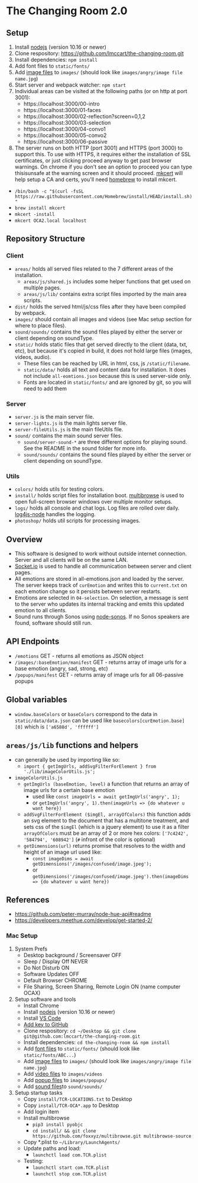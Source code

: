 # The Changing Room 2.0

## Setup
1. Install [nodejs](https://nodejs.org/) (version 10.16 or newer)
2. Clone respository: https://github.com/lmccart/the-changing-room.git
3. Install dependencies: `npm install`
4. Add font files to `static/fonts/`
5. Add [image files](https://drive.google.com/file/d/1SsSHYPwk1jwX-A4SABYmn7RZQqwPsv2_/view?usp=sharing) to `images/` (should look like `images/angry/image file name.jpg`)
5. Start server and webpack watcher: `npm start`
6. Individual areas can be visited at the following paths (or on http at port 3001):
   - https://localhost:3000/00-intro
   - https://localhost:3000/01-faces
   - https://localhost:3000/02-reflection?screen=0,1,2
   - https://localhost:3000/03-selection
   - https://localhost:3000/04-convo1
   - https://localhost:3000/05-convo2
   - https://localhost:3000/06-passive
7. The server runs on both HTTP (port 3001) and HTTPS (port 3000) to support this. To use with HTTPS, it requires either the installation of SSL certificates, or just clicking proceed anyway to get past browser warnings. On chrome if you don't see an option to proceed you can type thisisunsafe at the warning screen and it should proceed. [mkcert](https://github.com/FiloSottile/mkcert) will help setup a CA and certs, you'll need [homebrew](https://brew.sh/) to install mkcert.
  - `/bin/bash -c "$(curl -fsSL https://raw.githubusercontent.com/Homebrew/install/HEAD/install.sh)"`
  - `brew install mkcert`
  - `mkcert -install`
  - `mkcert OCA2.local localhost`

## Repository Structure

### Client
* `areas/` holds all served files related to the 7 different areas of the installation.
  - `areas/js/shared.js` includes some helper functions that get used on multiple pages.
  - `areas/js/lib/` contains extra script files imported by the main area scripts.
* `dist/` holds the served html/js/css files after they have been compiled by webpack.
* `images/` should contain all images and videos (see Mac setup section for where to place files).
* `sound/sounds/` contains the sound files played by either the server or client depending on soundType.
* `static/` holds static files that get served directly to the client (data, txt, etc), but because it's copied in build, it does not hold large files (images, videos, audio).
  - These files can be reached by URL in html, css, js `/static/filename`.
  - `static/data/` holds all text and content data for installation. It does not include `all-eomtions.json` because this is used server-side only.
  - Fonts are located in `static/fonts/` and are ignored by git, so you will need to add them

### Server
* `server.js` is the main server file.
* `server-lights.js` is the main lights server file.
* `server-fileUtils.js` is the main fileUtils file.
* `sound/` contains the main sound server files.
  * `sound/server-sound-*` are three different options for playing sound. See the README in the sound folder for more info.
  * `sound/sounds/` contains the sound files played by either the server or client depending on soundType.

### Utils
* `colors/` holds utils for testing colors.
* `install/` holds script files for installation boot. [multibrowse](https://github.com/foxxyz/multibrowse) is used to open full-screen browser windows over multiple monitor setups.
* `logs/` holds all console and chat logs. Log files are rolled over daily. [log4js-node](https://github.com/log4js-node/log4js-node) handles the logging.
* `photoshop/` holds util scripts for processing images.
  

## Overview
* This software is designed to work without outside internet connection. Server and all clients will be on the same LAN.
* [Socket.io](http://socket.io/) is used to handle all communication between server and client pages.
* All emotions are stored in all-emotions.json and loaded by the server. The server keeps track of `curEmotion` and writes this to `current.txt` on each emotion change so it persists between server restarts.
* Emotions are selected in `04-selection`. On selection, a message is sent to the server who updates its internal tracking and emits this updated emotion to all clients.
* Sound runs through Sonos using [node-sonos](https://github.com/bencevans/node-sonos#readme). If no Sonos speakers are found, software should still run.

## API Endpoints
- `/emotions` GET - returns all emotions as JSON object
- `/images/:baseEmotion/manifest` GET - returns array of image urls for a base emotion (angry, sad, strong, etc)
- `/popups/manifest` GET - returns array of image urls for all 06-passive popups

## Global variables
- `window.baseColors` or `baseColors` correspond to the data in `static/data/data.json` can be used like `basecolors[curEmotion.base][0]` which is `['a6588d', 'ffffff']`

## `areas/js/lib` functions and helpers
- can generally be used by importing like so:
    + `import { getImgUrls, addSvgFilterForElement } from './lib/imageColorUtils.js';`
- `imageColorUtils.js`
    + `getImgUrls (baseEmotion, level)` a function that returns an array of image urls for a certain base emotion
        - used like `const imageUrls = await getImgUrls('angry', 1);`
        - or `getImgUrls('angry', 1).then(imageUrls => {do whatever u want here})`
    + `addSvgFilterForElement ($imgEl, arrayOfColors)` this function adds an svg element to the document that has a multitone treatment, and sets css of the `$imgEl` (which is a jquery element) to use it as a filter `arrayOfColors` must be an array of 2 or more hex colors: `['7c4242', '584794', '608942']` (`#` infront of the color is optional)
    + `getDimensions(url)` returns promise that resolves to the width and height of an image url used like: 
        - `const imageDims = await getDimensions('/images/confused/image.jpeg');`
        - or `getDimensions('/images/confused/image.jpeg').then(imageDims => {do whatever u want here})`

## References
* https://github.com/peter-murray/node-hue-api#readme
* https://developers.meethue.com/develop/get-started-2/
  


### Mac Setup
1. System Prefs
   * Desktop background / Screensaver OFF
   * Sleep / Display Off NEVER
   * Do Not Disturb ON
   * Software Updates OFF
   * Default Browser CHROME
   * File Sharing, Screen Sharing, Remote Login ON (name computer OCAX)
2. Setup software and tools
   * Install Chrome
   * Install [nodejs](https://nodejs.org/) (version 10.16 or newer)
   * Install [VS Code](https://code.visualstudio.com/)
   * [Add key to GitHub](https://docs.github.com/en/free-pro-team@latest/github/authenticating-to-github/adding-a-new-ssh-key-to-your-github-account)
   * Clone respository: `cd ~/Desktop && git clone git@github.com:lmccart/the-changing-room.git`
   * Install dependencies: `cd the-changing-room && npm install`
   * Add [font files](#) to `static/fonts/` (should look like `static/fonts/ABC...`)
   * Add [image files](#) to `images/` (should look like `images/angry/image file name.jpg`)
   * Add [video files](#) to `images/videos`
   * Add [popup files](#) to `images/popups/` 
   * Add [sound files](#)to `sound/sounds/`
3. Setup startup tasks
   * Copy `install/TCR-LOCATIONS.txt` to Desktop
   * Copy `install/TCR-OCA*.app` to Desktop
   * Add login item
   * Install multibrowse
     * `pip3 install pyobjc`
     * `cd install/ && git clone https://github.com/foxxyz/multibrowse.git multibrowse-source`
   * Copy *.plist to `~/Library/LaunchAgents/`
   * Update paths and load:
     * `launchctl load com.TCR.plist`
   * Testing:
     * `launchctl start com.TCR.plist`
     * `launchctl stop com.TCR.plist`


